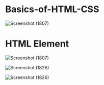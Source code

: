 # Basics-of-HTML-CSS
![Screenshot (1807)](https://user-images.githubusercontent.com/95397876/177944435-247ba3a4-6d3c-4200-b11a-59a4380b52f3.png)

# HTML Element
![Screenshot (1807)](https://user-images.githubusercontent.com/95397876/177944747-858e5a53-1e54-485a-83d0-19e918f82df6.png)

![Screenshot (1826)](https://user-images.githubusercontent.com/95397876/177945012-f5ebdfea-ee69-4e50-afb3-276d0e543543.png)

![Screenshot (1826)](https://user-images.githubusercontent.com/95397876/177945244-ce8bd9e7-6bd7-4503-810a-a8ba4c0579b3.png)

